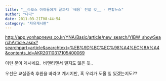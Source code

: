 ```yaml
---
title: "__라오스 아이들에게 끝까지 `배움` 전할 것__ - 연합뉴스"
author: "다다"
date: 2011-03-21T08:44:54
category: "자유게시판"
---
```


http://app.yonhapnews.co.kr/YNA/Basic/article/new_search/YIBW_showSearchArticle.aspx?searchpart=article&searchtext=%EB%9D%BC%EC%98%A4%EC%8A%A4&contents_id=AKR20110317105400069

이런 분이 계시네요.  비엔티엔서 멀지도 않은 듯..

우선은 교실증축 후원을 바라고 계시지만, 혹 우리가 도울 일 있겠는지도??
